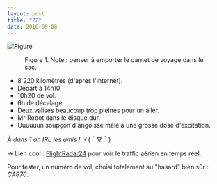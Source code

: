 ```yaml
---
layout: post
title: "ZZ"
date: 2016-09-08
---
```


![Figure](/tiny-blog/assets/posts/2016-09-03-zz/article1.png)
<figure>
	<figcaption>Figure 1. Note : penser à emporter le carnet de voyage dans le sac.</figcaption>
</figure>
 
* 8 220 kilomètres (d'après l'Internet).
* Départ à 14h10.
* 10h20 de vol.
* 6h de décalage.
* Deux valises beaucoup trop pleines pour un aller.
* Mr Robot dans le disque dur.
* Uuuuuun soupçon d'angoisse mêlé à une grosse dose d'excitation.


<i> À dans 1 an IRL les amis ! </i> ヾ(＾∇＾)


-> Lien cool : [FlightRadar24](https://www.flightradar24.com/) pour voir le traffic aérien en temps réel.

Pour tester, un numéro de vol, choisi totalement au "hasard" bien sûr : <i>CA876</i>.
